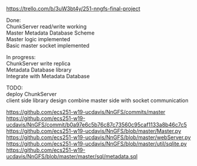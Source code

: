 <https://trello.com/b/3uW3bt4y/251-nngfs-final-project>

Done:  
ChunkServer read/write working  
Master Metadata Database Scheme  
Master logic implemented  
Basic master socket implemented

In progress:  
ChunkServer write replica  
Metadata Database library  
Integrate with Metadata Database  

TODO:  
deploy ChunkServer  
client side library design
combine master side with socket communication

https://github.com/ecs251-w19-ucdavis/NnGFS/commits/master  
https://github.com/ecs251-w19-ucdavis/NnGFS/commit/b0a97e6c5b76c87c73560c95caf1133a8b46c7c5
https://github.com/ecs251-w19-ucdavis/NnGFS/blob/master/Master.py  
https://github.com/ecs251-w19-ucdavis/NnGFS/blob/master/webServer.py
https://github.com/ecs251-w19-ucdavis/NnGFS/blob/master/util/sqlite.py
https://github.com/ecs251-w19-ucdavis/NnGFS/blob/master/master/sql/metadata.sql
